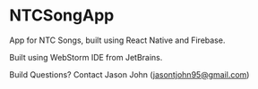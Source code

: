 # NTCSongApp
App for NTC Songs, built using React Native and Firebase.

Built using WebStorm IDE from JetBrains. 

Build Questions? Contact Jason John (jasontjohn95@gmail.com)

